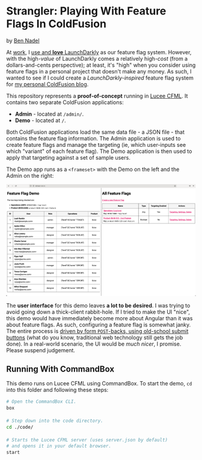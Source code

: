 
# Strangler: Playing With Feature Flags In ColdFusion

by [Ben Nadel][bennadel]

At [work][invision], I [use and **love** LaunchDarkly][blog-3766] as our feature flag system. However, with the high-_value_ of LaunchDarkly comes a relatively high-_cost_ (from a dollars-and-cents perspective); at least, it's "high" when you consider using feature flags in a personal project that doesn't make any money. As such, I wanted to see if I could create a _LaunchDarkly-inspired_ feature flag system for [my personal ColdFusion blog][bennadel].

This repository represents a **proof-of-concept** running in [Lucee CFML][lucee-cfml]. It contains two separate ColdFusion applications:

* **Admin** - located at `/admin/`.
* **Demo** - located at `/`.

Both ColdFusion applications load the same data file - a JSON file - that contains the feature flag information. The Admin application is used to create feature flags and manage the targeting (ie, which user-inputs see which "variant" of each feature flag). The Demo application is then used to apply that targeting against a set of sample users.

The Demo app runs as a `<frameset>` with the Demo on the left and the Admin on the right:

![Screenshot of Feature Flag demo](./assets/demo.png)

The **user interface** for this demo leaves **a lot to be desired**. I was trying to avoid going down a thick-client rabbit-hole. If I tried to make the UI "nice", this demo would have immediately become more about Angular than it was about feature flags. As such, configuring a feature flag is somewhat janky. The entire process is [driven by form `POST`-backs, using old-school submit buttons][blog-4296] (what do you know, traditional web technology still gets the job done). In a real-world scenario, the UI would be _much nicer_, I promise. Please suspend judgement.

## Running With CommandBox

This demo runs on Lucee CFML using CommandBox. To start the demo, `cd` into this folder and following these steps:

```sh
# Open the CommandBox CLI.
box

# Step down into the code directory.
cd ./code/

# Starts the Lucee CFML server (uses server.json by default)
# and opens it in your default browser.
start
```


[bennadel]: https://www.bennadel.com/ "Ben Nadel's blog on web development."

[blog-3766]: https://www.bennadel.com/blog/3766-my-personal-best-practices-for-using-launchdarkly-feature-flags.htm "Read article: My Personal Best Practices For Using LaunchDarkly Feature Flags"

[blog-4296]: https://www.bennadel.com/blog/4296-building-up-a-complex-objects-using-a-multi-step-form-workflow-in-coldfusion.htm "Read article: Building-Up A Complex Objects Using A Multi-Step Form Workflow In ColdFusion"

[invision]: https://www.invisionapp.com/

[lucee-cfml]: https://www.lucee.org/
